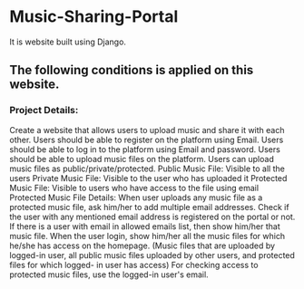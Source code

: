 # Music-Sharing-Portal
It is  website built using Django.

## The following conditions is applied on this website.
### Project Details:

Create a website that allows users to upload music and share it with each other.
Users should be able to register on the platform using Email.
Users should be able to log in to the platform using Email and password.
Users should be able to upload music files on the platform.
Users can upload music files as public/private/protected.
Public Music File: Visible to all the users
Private Music File: Visible to the user who has uploaded it
Protected Music File: Visible to users who have access to the file using email
Protected Music File Details:
When user uploads any music file as a protected music file, ask him/her to add multiple email addresses.
Check if the user with any mentioned email address is registered on the portal or not.
If there is a user with email in allowed emails list, then show him/her that music file.
When the user login, show him/her all the music files for which he/she has access on the homepage. (Music files that are uploaded by logged-in user, all public music files uploaded by other users, and protected files for which logged- in user has access)
For checking access to protected music files, use the logged-in user's email.
